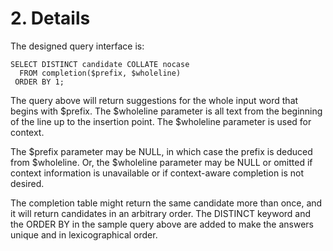 # 2\. Details


The designed query interface is:




```
SELECT DISTINCT candidate COLLATE nocase
  FROM completion($prefix, $wholeline)
 ORDER BY 1;

```

The query above will return suggestions for the whole input word that
begins with $prefix. The $wholeline parameter is all text from the beginning
of the line up to the insertion point. The $wholeline parameter is used
for context.



The $prefix parameter may be NULL, in which case the prefix is deduced
from $wholeline. Or, the $wholeline parameter may be NULL or omitted if 
context information is unavailable or if context\-aware completion is not
desired.



The completion table might return the same candidate more than once, and
it will return candidates in an arbitrary order. The DISTINCT keyword and
the ORDER BY in the sample query above are added to make the answers unique
and in lexicographical order.




